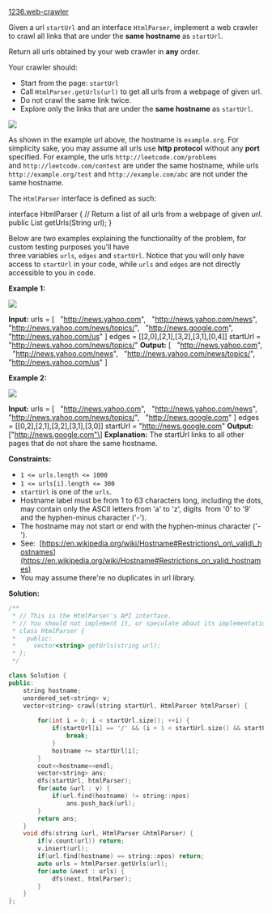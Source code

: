 [1236.web-crawler](https://leetcode.com/problems/web-crawler/)  

Given a url `startUrl` and an interface `HtmlParser`, implement a web crawler to crawl all links that are under the **same hostname** as `startUrl`. 

Return all urls obtained by your web crawler in **any** order.

Your crawler should:

*   Start from the page: `startUrl`
*   Call `HtmlParser.getUrls(url)` to get all urls from a webpage of given url.
*   Do not crawl the same link twice.
*   Explore only the links that are under the **same hostname** as `startUrl`.

![](https://assets.leetcode.com/uploads/2019/08/13/urlhostname.png)

As shown in the example url above, the hostname is `example.org`. For simplicity sake, you may assume all urls use **http protocol** without any **port** specified. For example, the urls `http://leetcode.com/problems` and `http://leetcode.com/contest` are under the same hostname, while urls `http://example.org/test` and `http://example.com/abc` are not under the same hostname.

The `HtmlParser` interface is defined as such: 

interface HtmlParser {
  // Return a list of all urls from a webpage of given _url_.
  public List<String> getUrls(String url);
}

Below are two examples explaining the functionality of the problem, for custom testing purposes you'll have three variables `urls`, `edges` and `startUrl`. Notice that you will only have access to `startUrl` in your code, while `urls` and `edges` are not directly accessible to you in code.

**Example 1:**

![](https://assets.leetcode.com/uploads/2019/10/23/sample_2_1497.png)

**Input:** urls = \[
  "http://news.yahoo.com",
  "http://news.yahoo.com/news",
  "http://news.yahoo.com/news/topics/",
  "http://news.google.com",
  "http://news.yahoo.com/us"
\]
edges = \[\[2,0\],\[2,1\],\[3,2\],\[3,1\],\[0,4\]\]
startUrl = "http://news.yahoo.com/news/topics/"
**Output:** \[
  "http://news.yahoo.com",
  "http://news.yahoo.com/news",
  "http://news.yahoo.com/news/topics/",
  "http://news.yahoo.com/us"
\]

**Example 2:**

**![](https://assets.leetcode.com/uploads/2019/10/23/sample_3_1497.png)**

**Input:** 
urls = \[
  "http://news.yahoo.com",
  "http://news.yahoo.com/news",
  "http://news.yahoo.com/news/topics/",
  "http://news.google.com"
\]
edges = \[\[0,2\],\[2,1\],\[3,2\],\[3,1\],\[3,0\]\]
startUrl = "http://news.google.com"
**Output:** \["http://news.google.com"\]
**Explanation:** The startUrl links to all other pages that do not share the same hostname.

**Constraints:**

*   `1 <= urls.length <= 1000`
*   `1 <= urls[i].length <= 300`
*   `startUrl` is one of the `urls`.
*   Hostname label must be from 1 to 63 characters long, including the dots, may contain only the ASCII letters from 'a' to 'z', digits  from '0' to '9' and the hyphen-minus character ('-').
*   The hostname may not start or end with the hyphen-minus character ('-'). 
*   See:  [https://en.wikipedia.org/wiki/Hostname#Restrictions\_on\_valid\_hostnames](https://en.wikipedia.org/wiki/Hostname#Restrictions_on_valid_hostnames)
*   You may assume there're no duplicates in url library.  



**Solution:**  

```cpp
/**
 * // This is the HtmlParser's API interface.
 * // You should not implement it, or speculate about its implementation
 * class HtmlParser {
 *   public:
 *     vector<string> getUrls(string url);
 * };
 */

class Solution {
public:
    string hostname;
    unordered_set<string> v;
    vector<string> crawl(string startUrl, HtmlParser htmlParser) {
        
        for(int i = 0; i < startUrl.size(); ++i) {
            if(startUrl[i] == '/' && (i + 1 < startUrl.size() && startUrl[i+1] != '/' && startUrl[i-1] != '/')) {
                break;
            }
            hostname += startUrl[i];
        }
        cout<<hostname<<endl;
        vector<string> ans;
        dfs(startUrl, htmlParser);
        for(auto &url : v) {
            if(url.find(hostname) != string::npos)
                ans.push_back(url);
        }
        return ans;
    }
    void dfs(string &url, HtmlParser &htmlParser) {
        if(v.count(url)) return;
        v.insert(url);
        if(url.find(hostname) == string::npos) return;
        auto urls = htmlParser.getUrls(url);
        for(auto &next : urls) {
            dfs(next, htmlParser);
        }
    }
};
```
      